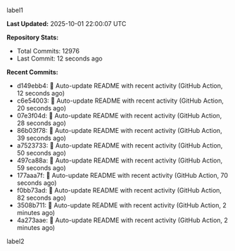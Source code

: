 
label1 
<!-- ACTIVITY_START -->
**Last Updated:** 2025-10-01 22:00:07 UTC

**Repository Stats:**
- Total Commits: 12976
- Last Commit: 12 seconds ago

**Recent Commits:**
- d149ebb4: 🤖 Auto-update README with recent activity (GitHub Action, 12 seconds ago)
- c6e54003: 🤖 Auto-update README with recent activity (GitHub Action, 20 seconds ago)
- 07e3f04d: 🤖 Auto-update README with recent activity (GitHub Action, 28 seconds ago)
- 86b03f78: 🤖 Auto-update README with recent activity (GitHub Action, 39 seconds ago)
- a7523733: 🤖 Auto-update README with recent activity (GitHub Action, 50 seconds ago)
- 497ca88a: 🤖 Auto-update README with recent activity (GitHub Action, 59 seconds ago)
- 177aaa7f: 🤖 Auto-update README with recent activity (GitHub Action, 70 seconds ago)
- f0bb73ad: 🤖 Auto-update README with recent activity (GitHub Action, 82 seconds ago)
- 3508b711: 🤖 Auto-update README with recent activity (GitHub Action, 2 minutes ago)
- 4a273aae: 🤖 Auto-update README with recent activity (GitHub Action, 2 minutes ago)
<!-- ACTIVITY_END -->

label2
